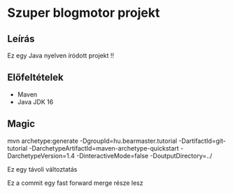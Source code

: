 # Szuper blogmotor projekt

## Leírás
Ez egy Java nyelven íródott projekt !!

## Előfeltételek
* Maven
* Java JDK 16

## Magic
mvn archetype:generate
-DgroupId=hu.bearmaster.tutorial
-DartifactId=git-tutorial
-DarchetypeArtifactId=maven-archetype-quickstart
-DarchetypeVersion=1.4
-DinteractiveMode=false
-DoutputDirectory=../

Ez egy távoli változtatás

Ez a commit egy fast forward merge része lesz
